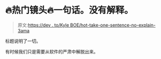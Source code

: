 # 🔥热门镜头🔥一句话。没有解释。

> 原文:[https://dev . to/Kyle BOE/hot-take-one-sentence-no-explain-3ama](https://dev.to/kyleboe/hot-takes-one-sentence-no-explanation-3ama)

标题说明了一切。

有时候我们只是需要从软件的严肃中解脱出来。